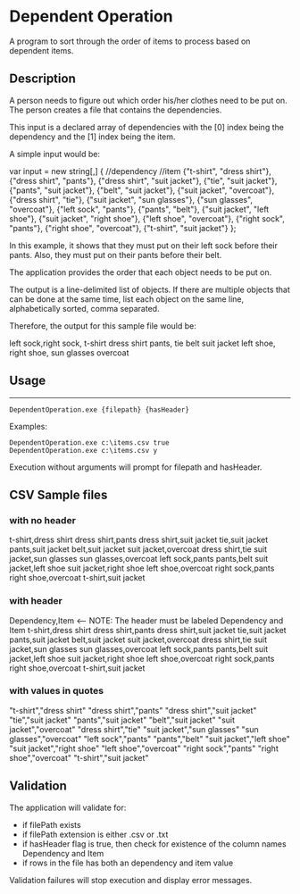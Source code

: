 ﻿# Dependent Operation

A program to sort through the order of items to process based on dependent items.

## Description

A person needs to figure out which order his/her clothes need to be put on. 
The person creates a file that contains the dependencies.
 
This input is a declared array of dependencies with the [0] index being the dependency and the [1] index being the item. 
 
A simple input would be:
 
var input = new string[,]
{
        //dependency    //item
        {"t-shirt",             "dress shirt"},
        {"dress shirt", "pants"},
        {"dress shirt", "suit jacket"},
        {"tie",                           "suit jacket"},
        {"pants",     "suit jacket"},
        {"belt",         "suit jacket"},
        {"suit jacket", "overcoat"},
        {"dress shirt", "tie"},
        {"suit jacket", "sun glasses"},
        {"sun glasses", "overcoat"},
        {"left sock",                "pants"},
        {"pants",     "belt"},
        {"suit jacket", "left shoe"},
        {"suit jacket", "right shoe"},
        {"left shoe",               "overcoat"},
        {"right sock",             "pants"},
        {"right shoe",            "overcoat"},
        {"t-shirt",    "suit jacket"}
};
 
In this example, it shows that they must put on their left sock before their pants. Also, 
they must put on their pants before their belt.
 
The application provides the order that each object needs to be put on.
 
The output is a line-delimited list of objects. If there are multiple objects that
can be done at the same time, list each object on the same line, alphabetically 
sorted, comma separated.
 
Therefore, the output for this sample file would be:
 
left sock,right sock, t-shirt
dress shirt
pants, tie
belt
suit jacket
left shoe, right shoe, sun glasses
overcoat

## Usage
---
```console
DependentOperation.exe {filepath} {hasHeader}
```

Examples:
```console
DependentOperation.exe c:\items.csv true
DependentOperation.exe c:\items.csv y
```

Execution without arguments will prompt for filepath and hasHeader.

## CSV Sample files

### with no header
t-shirt,dress shirt
dress shirt,pants
dress shirt,suit jacket
tie,suit jacket
pants,suit jacket
belt,suit jacket
suit jacket,overcoat
dress shirt,tie
suit jacket,sun glasses
sun glasses,overcoat
left sock,pants
pants,belt
suit jacket,left shoe
suit jacket,right shoe
left shoe,overcoat
right sock,pants
right shoe,overcoat
t-shirt,suit jacket

### with header 
Dependency,Item             <-- NOTE: The header must be labeled Dependency and Item
t-shirt,dress shirt
dress shirt,pants
dress shirt,suit jacket
tie,suit jacket
pants,suit jacket
belt,suit jacket
suit jacket,overcoat
dress shirt,tie
suit jacket,sun glasses
sun glasses,overcoat
left sock,pants
pants,belt
suit jacket,left shoe
suit jacket,right shoe
left shoe,overcoat
right sock,pants
right shoe,overcoat
t-shirt,suit jacket

### with values in quotes
"t-shirt","dress shirt"
"dress shirt","pants"
"dress shirt","suit jacket"
"tie","suit jacket"
"pants","suit jacket"
"belt","suit jacket"
"suit jacket","overcoat"
"dress shirt","tie"
"suit jacket","sun glasses"
"sun glasses","overcoat"
"left sock","pants"
"pants","belt"
"suit jacket","left shoe"
"suit jacket","right shoe"
"left shoe","overcoat"
"right sock","pants"
"right shoe","overcoat"
"t-shirt","suit jacket"


## Validation
The application will validate for:

- if filePath exists
- if filePath extension is either .csv or .txt
- if hasHeader flag is true, then check for existence of the column names Dependency and Item
- if rows in the file has both an dependency and item value

Validation failures will stop execution and display error messages.
